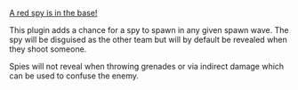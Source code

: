 [A red spy is in the base!](https://www.youtube.com/watch?v=OR4N5OhcY9s)

This plugin adds a chance for a spy to spawn in any given spawn wave. 
The spy will be disguised as the other team but will by default be revealed when they shoot someone.

Spies will not reveal when throwing grenades or via indirect damage which can be used to confuse the enemy.

